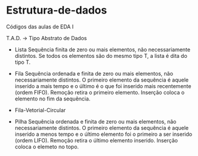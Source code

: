 # Estrutura-de-dados
Códigos das aulas de EDA I

T.A.D. -> Tipo Abstrato de Dados

- Lista 
    Sequência finita de zero ou mais elementos, não necessariamente distintos. Se todos os elementos são do mesmo tipo T, a lista é dita do tipo T.
 
- Fila 
    Sequência ordenada e finita de zero ou mais elementos, não necessariamente distintos. O primeiro elemento da sequência é aquele inserido a mais tempo e o último é o que foi inserido mais recentemente (ordem FIFO).
    Remoção retira o primeiro elemento. Inserção coloca o elemento no fim da sequência.

- Fila-Vetorial-Circular

- Pilha 
    Sequência ordenada e finita de zero ou mais elementos, não necessariamente distintos. O primeiro elemento da sequência é aquele inserido a menos tempo e o último elemento foi o primeiro a ser inserido (ordem LIFO).
    Remoção retira o último elemento inserido. Inserção coloca o elemeto no topo.